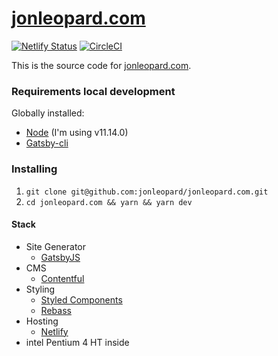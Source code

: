 # [jonleopard.com](https://jonleopard.com)

[![Netlify Status](https://api.netlify.com/api/v1/badges/a338d3cc-3557-4f9d-a507-74bb2f11ba0f/deploy-status)](https://app.netlify.com/sites/jonleopard/deploys) [![CircleCI](https://circleci.com/gh/jonleopard/jonleopard.com/tree/master.svg?style=svg)](https://circleci.com/gh/jonleopard/jonleopard.com/tree/master)

This is the source code for [jonleopard.com](https://jonleopard.com). 

### Requirements local development
Globally installed:
 - [Node](https://nodejs.org/en/) (I'm using v11.14.0)
 - [Gatsby-cli](https://www.gatsbyjs.org/docs/gatsby-cli/)

### Installing

1. `git clone git@github.com:jonleopard/jonleopard.com.git`
2. `cd jonleopard.com && yarn && yarn dev`

#### Stack
* Site Generator
  - [GatsbyJS](https://www.gatsbyjs.org/)
* CMS
  - [Contentful](https://www.contentful.com/)
* Styling 
  - [Styled Components](https://www.styled-components.com/)
  - [Rebass](https://rebassjs.org/)
* Hosting 
  - [Netlify](https://www.netlify.com/)
* intel Pentium 4 HT inside


